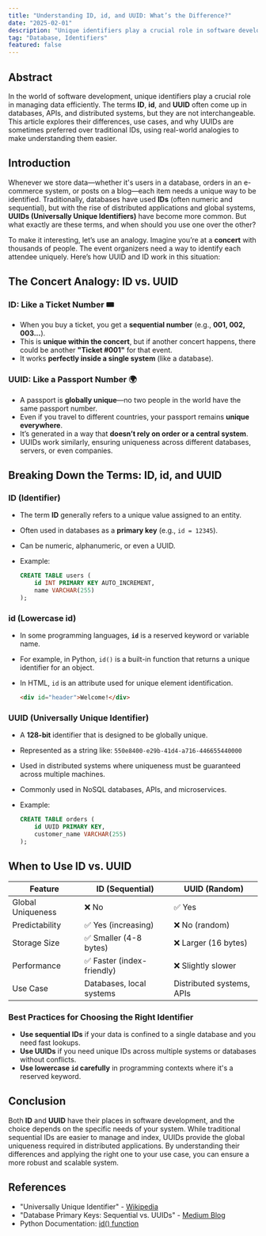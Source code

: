 ```yaml
---
title: "Understanding ID, id, and UUID: What’s the Difference?"
date: "2025-02-01"
description: "Unique identifiers play a crucial role in software development. This article explores the differences between ID, id, and UUID, their use cases, and best practices for choosing the right identifier."
tag: "Database, Identifiers"
featured: false
---
```


## Abstract

In the world of software development, unique identifiers play a crucial role in managing data efficiently. The terms **ID**, **id**, and **UUID** often come up in databases, APIs, and distributed systems, but they are not interchangeable. This article explores their differences, use cases, and why UUIDs are sometimes preferred over traditional IDs, using real-world analogies to make understanding them easier.

## Introduction

Whenever we store data—whether it's users in a database, orders in an e-commerce system, or posts on a blog—each item needs a unique way to be identified. Traditionally, databases have used **IDs** (often numeric and sequential), but with the rise of distributed applications and global systems, **UUIDs (Universally Unique Identifiers)** have become more common. But what exactly are these terms, and when should you use one over the other?

To make it interesting, let’s use an analogy. Imagine you’re at a **concert** with thousands of people. The event organizers need a way to identify each attendee uniquely. Here’s how UUID and ID work in this situation:

## The Concert Analogy: ID vs. UUID

### **ID: Like a Ticket Number 🎟️**

- When you buy a ticket, you get a **sequential number** (e.g., **001, 002, 003...**).
- This is **unique within the concert**, but if another concert happens, there could be another **"Ticket #001"** for that event.
- It works **perfectly inside a single system** (like a database).

### **UUID: Like a Passport Number 🌍**

- A passport is **globally unique**—no two people in the world have the same passport number.
- Even if you travel to different countries, your passport remains **unique everywhere**.
- It’s generated in a way that **doesn’t rely on order or a central system**.
- UUIDs work similarly, ensuring uniqueness across different databases, servers, or even companies.

## Breaking Down the Terms: ID, id, and UUID

### **ID (Identifier)**

- The term **ID** generally refers to a unique value assigned to an entity.
- Often used in databases as a **primary key** (e.g., `id = 12345`).
- Can be numeric, alphanumeric, or even a UUID.
- Example:

  ```sql
  CREATE TABLE users (
      id INT PRIMARY KEY AUTO_INCREMENT,
      name VARCHAR(255)
  );
  ```

### **id (Lowercase id)**

- In some programming languages, **`id`** is a reserved keyword or variable name.
- For example, in Python, `id()` is a built-in function that returns a unique identifier for an object.
- In HTML, `id` is an attribute used for unique element identification.

  ```html
  <div id="header">Welcome!</div>
  ```

### **UUID (Universally Unique Identifier)**

- A **128-bit** identifier that is designed to be globally unique.
- Represented as a string like:
  `550e8400-e29b-41d4-a716-446655440000`
- Used in distributed systems where uniqueness must be guaranteed across multiple machines.
- Commonly used in NoSQL databases, APIs, and microservices.
- Example:

  ```sql
  CREATE TABLE orders (
      id UUID PRIMARY KEY,
      customer_name VARCHAR(255)
  );
  ```

## When to Use ID vs. UUID

| Feature           | ID (Sequential)            | UUID (Random)             |
| ----------------- | -------------------------- | ------------------------- |
| Global Uniqueness | ❌ No                      | ✅ Yes                    |
| Predictability    | ✅ Yes (increasing)        | ❌ No (random)            |
| Storage Size      | ✅ Smaller (4-8 bytes)     | ❌ Larger (16 bytes)      |
| Performance       | ✅ Faster (index-friendly) | ❌ Slightly slower        |
| Use Case          | Databases, local systems   | Distributed systems, APIs |

### **Best Practices for Choosing the Right Identifier**

- **Use sequential IDs** if your data is confined to a single database and you need fast lookups.
- **Use UUIDs** if you need unique IDs across multiple systems or databases without conflicts.
- **Use lowercase `id` carefully** in programming contexts where it's a reserved keyword.

## Conclusion

Both **ID** and **UUID** have their places in software development, and the choice depends on the specific needs of your system. While traditional sequential IDs are easier to manage and index, UUIDs provide the global uniqueness required in distributed applications. By understanding their differences and applying the right one to your use case, you can ensure a more robust and scalable system.

## References

- "Universally Unique Identifier" - [Wikipedia](https://en.wikipedia.org/wiki/Universally_unique_identifier)
- "Database Primary Keys: Sequential vs. UUIDs" - [Medium Blog](https://medium.com/@developer/database-primary-keys-sequential-vs-uuids)
- Python Documentation: [id() function](https://docs.python.org/3/library/functions.html#id)
